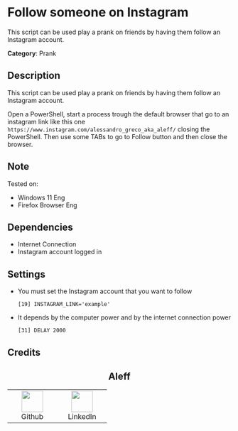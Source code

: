 # Follow someone on Instagram

This script can be used play a prank on friends by having them follow an Instagram account.

**Category**: Prank

## Description

This script can be used play a prank on friends by having them follow an Instagram account.

Open a PowerShell, start a process trough the default browser that go to an instagram link like this one `https://www.instagram.com/alessandro_greco_aka_aleff/` closing the PowerShell. Then use some TABs to go to Follow button and then close the browser.

## Note

Tested on:
- Windows 11 Eng
- Firefox Browser Eng

## Dependencies

* Internet Connection
* Instagram account logged in

## Settings

- You must set the Instagram account that you want to follow

    `[19] INSTAGRAM_LINK='example'`

- It depends by the computer power and by the internet connection power

    `[31] DELAY 2000`

## Credits

<h2 align="center">Aleff</h2>
<div align=center>
<table>
  <tr>
    <td align="center" width="96">
      <a href="https://github.com/aleff-github">
        <img src=https://github.com/aleff-github/aleff-github/blob/main/img/github.png?raw=true width="48" height="48" />
      </a>
      <br>Github
    </td>
    <td align="center" width="96">
      <a href="https://www.linkedin.com/in/alessandro-greco-aka-aleff/">
        <img src=https://github.com/aleff-github/aleff-github/blob/main/img/linkedin.png?raw=true width="48" height="48" />
      </a>
      <br>LinkedIn
    </td>
  </tr>
</table>
</div>
